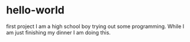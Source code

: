 # hello-world
first project
I am a high school boy trying out some programming.
While I am just finishing my dinner I am doing this.
